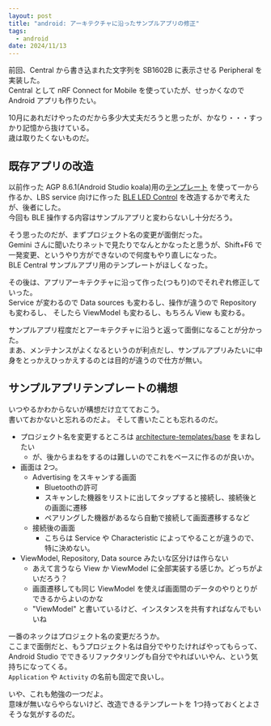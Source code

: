 ```yaml
---
layout: post
title: "android: アーキテクチャに沿ったサンプルアプリの修正"
tags:
  - android
date: 2024/11/13
---
```


前回、Central から書き込まれた文字列を SB1602B に表示させる Peripheral を実装した。  
Central として nRF Connect for Mobile を使っていたが、せっかくなので Android アプリも作りたい。

10月にあれだけやったのだから多少大丈夫だろうと思ったが、かなり・・・すっかり記憶から抜けている。  
歳は取りたくないものだ。

## 既存アプリの改造

以前作った AGP 8.6.1(Android Studio koala)用の[テンプレート](https://github.com/hirokuma/hk-architecture-templates/releases/tag/agp-8.6.1) を使って一から作るか、LBS service 向けに作った [BLE LED Control](https://github.com/hirokuma/android-ble-led-control) を改造するかで考えたが、後者にした。  
今回も BLE 操作する内容はサンプルアプリと変わらないし十分だろう。

そう思ったのだが、まずプロジェクト名の変更が面倒だった。  
Gemini さんに聞いたりネットで見たりでなんとかなったと思うが、Shift+F6 で一発変更、というやり方ができないので何度もやり直しになった。  
BLE Central サンプルアプリ用のテンプレートがほしくなった。

その後は、アプリアーキテクチャに沿って作った(つもり)のでそれぞれ修正していった。  
Service が変わるので Data sources も変わるし、操作が違うので Repository も変わるし、
そしたら ViewModel も変わるし、もちろん View も変わる。

サンプルアプリ程度だとアーキテクチャに沿うと返って面倒になることが分かった。  
まあ、メンテナンスがよくなるというのが利点だし、サンプルアプリみたいに中身をとっかえひっかえするのとは目的が違うので仕方が無い。

## サンプルアプリテンプレートの構想

いつやるかわからないが構想だけ立てておこう。  
書いておかないと忘れるのだよ。
そして書いたことも忘れるのだ。

* プロジェクト名を変更するところは [architecture-templates/base](https://github.com/android/architecture-templates/tree/base) をまねしたい
  * が、後からまねをするのは難しいのでこれをベースに作るのが良いか。
* 画面は 2つ。
  * Advertising をスキャンする画面
    * Bluetoothの許可
    * スキャンした機器をリストに出してタップすると接続し、接続後との画面に遷移
    * ペアリングした機器があるなら自動で接続して画面遷移するなど
  * 接続後の画面
    * こちらは Service や Characteristic によってやることが違うので、特に決めない。
* ViewModel, Repository, Data source みたいな区分けは作らない
  * あえて言うなら View か ViewModel に全部実装する感じか。どっちがよいだろう？
  * 画面遷移しても同じ ViewModel を使えば画面間のデータのやりとりができるからよいのかな
  * "ViewModel" と書いているけど、インスタンスを共有すればなんでもいいね

一番のネックはプロジェクト名の変更だろうか。  
ここまで面倒だと、もうプロジェクト名は自分でやりたければやってもらって、Android Studio でできるリファクタリングも自分でやればいいやん、という気持ちになってくる。  
`Application` や `Activity` の名前も固定で良いし。

いや、これも勉強の一つだよ。  
意味が無いならやらないけど、改造できるテンプレートを 1つ持っておくとよさそうな気がするのだ。
